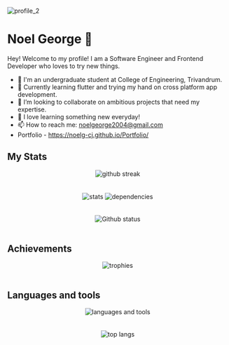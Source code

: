 ![profile_2](https://github.com/noelg-cj/noelg-cj/assets/76249580/0b92c9b7-8fb8-4836-b1a8-1aa792a9cd87)


<h1>Noel George 🎄</h1>
Hey! Welcome to my profile! 
I am a Software Engineer and Frontend Developer who loves to try new things.

- 🔭 I'm an undergraduate student at College of Engineering, Trivandrum.
- 🌱 Currently learning flutter and trying my hand on cross platform app development.
- 👯 I’m looking to collaborate on ambitious projects that need my expertise.
- 📖 I love learning something new everyday!
- 📫 How to reach me: noelgeorge2004@gmail.com
- Portfolio - https://noelg-cj.github.io/Portfolio/

## My Stats
<div align="center">
  <img src="https://github-readme-streak-stats.herokuapp.com/?user=noelg-cj&theme=radical" alt="github streak" align="center" />
  <br />
  <br />
  <br />
  <img src="https://stats.quine.sh/noelg-cj/github?theme=dark" alt="stats" align="center" />
  <img src="https://stats.quine.sh/noelg-cj/dependencies?theme=dark" alt="dependencies" align="center" />
  <br />
  <br />
  <br />
  <img src="https://github-readme-stats-noelg-cj.vercel.app/api?username=noelg-cj&theme=radical" alt="Github status" align="center" />
</div>
<br />

## Achievements
<div align="center">
  <img src="https://github-profile-trophy.vercel.app/?username=noelg-cj&column=5&theme=onedark&rank=SECRET,SSS,SS,S,AAA,AA,A,B,C" alt="trophies" align="center" />
</div>
<br />

## Languages and tools
<div align="center">
  <img src="https://skillicons.dev/icons?i=html,css,js,react,tailwind,dart,flutter,c,cpp,java,py,git,electron,mysql,nodejs,vite,vscode,visualstudio,figma,blender&perline=5" alt="languages and tools" align="center" />
  <br />
  <br />
  <br />
  <!-- <img src="https://github-readme-stats-noelg-cj.vercel.app/api/top-langs/?username=noelg-cj&layout=donut-vertical" alt="top langs" align="center" /> -->
  <img src="https://stats.quine.sh/noelg-cj/languages-over-time?theme=dark" alt="top langs" align="center" />
</div>
<!--
- 🔭 I’m currently working on ...
- 🌱 I’m currently learning ...
- 👯 I’m looking to collaborate on ...
- 🤔 I’m looking for help with ...
- 💬 Ask me about ...
- 📫 How to reach me: ...
- 😄 Pronouns: ...
- ⚡ Fun fact: ...
-->
